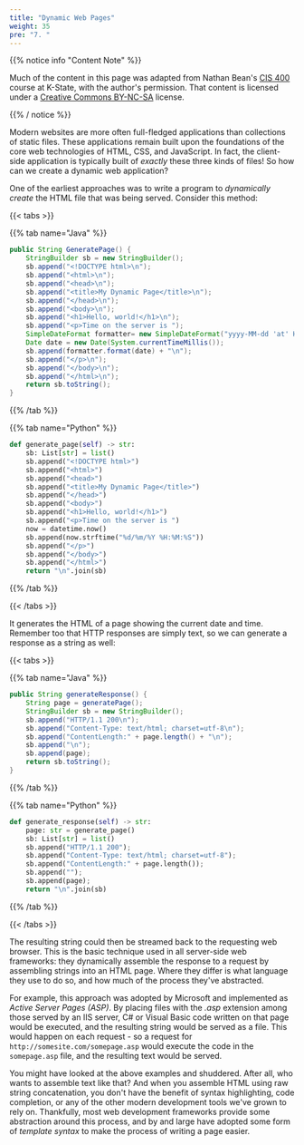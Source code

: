 ```yaml
---
title: "Dynamic Web Pages"
weight: 35
pre: "7. "
---
```


{{% notice info "Content Note" %}}

Much of the content in this page was adapted from Nathan Bean's [CIS 400](https://textbooks.cs.ksu.edu/cis400/3-web-development/02-aspdotnet/03-dynamic-pages/) course at K-State, with the author's permission. That content is licensed under a [Creative Commons BY-NC-SA](https://creativecommons.org/licenses/by-nc-sa/4.0/) license.

{{% / notice %}}

Modern websites are more often full-fledged applications than collections of static files. These applications remain built upon the foundations of the core web technologies of HTML, CSS, and JavaScript.  In fact, the client-side application is typically built of _exactly_ these three kinds of files!  So how can we create a dynamic web application?

One of the earliest approaches was to write a program to _dynamically create_ the HTML file that was being served.  Consider this method:

{{< tabs >}}

{{% tab name="Java" %}}

```java
public String GeneratePage() {
    StringBuilder sb = new StringBuilder();
    sb.append("<!DOCTYPE html>\n");
    sb.append("<html>\n");
    sb.append("<head>\n");
    sb.append("<title>My Dynamic Page</title>\n");
    sb.append("</head>\n");
    sb.append("<body>\n");
    sb.append("<h1>Hello, world!</h1>\n");
    sb.append("<p>Time on the server is ");
    SimpleDateFormat formatter= new SimpleDateFormat("yyyy-MM-dd 'at' HH:mm:ss z");
    Date date = new Date(System.currentTimeMillis());
    sb.append(formatter.format(date) + "\n");
    sb.append("</p>\n");
    sb.append("</body>\n");
    sb.append("</html>\n");
    return sb.toString();
}
```

{{% /tab %}}

{{% tab name="Python" %}}

```python
def generate_page(self) -> str:
    sb: List[str] = list()
    sb.append("<!DOCTYPE html>")
    sb.append("<html>")
    sb.append("<head>")
    sb.append("<title>My Dynamic Page</title>")
    sb.append("</head>")
    sb.append("<body>")
    sb.append("<h1>Hello, world!</h1>")
    sb.append("<p>Time on the server is ")
    now = datetime.now()
    sb.append(now.strftime("%d/%m/%Y %H:%M:%S"))
    sb.append("</p>")
    sb.append("</body>")
    sb.append("</html>")
    return "\n".join(sb)
```

{{% /tab %}}

{{< /tabs >}}

It generates the HTML of a page showing the current date and time.  Remember too that HTTP responses are simply text, so we can generate a response as a string as well:

{{< tabs >}}

{{% tab name="Java" %}}

```java
public String generateResponse() {
    String page = generatePage();
    StringBuilder sb = new StringBuilder();
    sb.append("HTTP/1.1 200\n");
    sb.append("Content-Type: text/html; charset=utf-8\n");
    sb.append("ContentLength:" + page.length() + "\n");
    sb.append("\n");
    sb.append(page);
    return sb.toString();
}
```

{{% /tab %}}

{{% tab name="Python" %}}


```python
def generate_response(self) -> str:
    page: str = generate_page()
    sb: List[str] = list()
    sb.append("HTTP/1.1 200");
    sb.append("Content-Type: text/html; charset=utf-8");
    sb.append("ContentLength:" + page.length());
    sb.append("");
    sb.append(page);
    return "\n".join(sb)
```

{{% /tab %}}

{{< /tabs >}}

The resulting string could then be streamed back to the requesting web browser.  This is the basic technique used in all server-side web frameworks: they dynamically assemble the response to a request by assembling strings into an HTML page.  Where they differ is what language they use to do so, and how much of the process they've abstracted.

For example, this approach was adopted by Microsoft and implemented as _Active Server Pages (ASP)_.  By placing files with the _.asp_ extension among those served by an IIS server, C# or Visual Basic code written on that page would be executed, and the resulting string would be served as a file.  This would happen on each request - so a request for `http://somesite.com/somepage.asp` would execute the code in the `somepage.asp` file, and the resulting text would be served.

You might have looked at the above examples and shuddered.  After all, who wants to assemble text like that?  And when you assemble HTML using raw string concatenation, you don't have the benefit of syntax highlighting, code completion, or any of the other modern development tools we've grown to rely on.  Thankfully, most web development frameworks provide some abstraction around this process, and by and large have adopted some form of _template syntax_ to make the process of writing a page easier.
